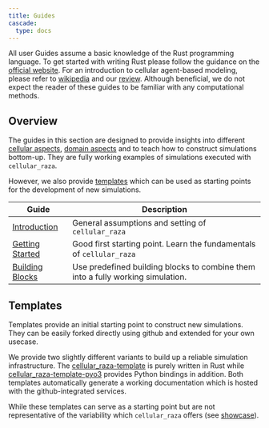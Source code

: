 ```yaml
---
title: Guides
cascade:
  type: docs
---
```


All user Guides assume a basic knowledge of the Rust programming language.
To get started with writing Rust please follow the guidance on the [official website](https://www.rust-lang.org).
For an introduction to cellular agent-based modeling, please refer to [wikipedia](https://en.wikipedia.org/wiki/Cell-based_models) and our [review](https://doi.org/10.3389/fphy.2022.968409).
Although beneficial, we do not expect the reader of these guides to be familiar with any computational methods.

## Overview

The guides in this section are designed to provide insights into different
[cellular aspects](/internals/concepts/cell), [domain aspects](/internals/concepts/domain) and to
teach how to construct simulations bottom-up.
They are fully working examples of simulations executed with `cellular_raza`.

However, we also provide [templates](/guides/templates) which can be used as starting points for the
development of new simulations.

| Guide | Description |
| --- | --- |
| [Introduction](introduction) | General assumptions and setting of `cellular_raza` |
| [Getting Started](getting-started) | Good first starting point. Learn the fundamentals of `cellular_raza` |
| [Building Blocks](building-blocks) | Use predefined building blocks to combine them into a fully working simulation. |

## Templates

Templates provide an initial starting point to construct new simulations.
They can be easily forked directly using github and extended for your own usecase.

We provide two slightly different variants to build up a reliable simulation infrastructure.
The [cellular_raza-template](https://github.com/jonaspleyer/cellular_raza-template) is purely
written in Rust while
[cellular_raza-template-pyo3](https://github.com/jonaspleyer/cellular_raza-template-pyo3) provides
Python bindings in addition.
Both templates automatically generate a working documentation which is hosted with the
github-integrated services.

While these templates can serve as a starting point but are not representative of the variability
which `cellular_raza` offers (see [showcase](/showcase)).
